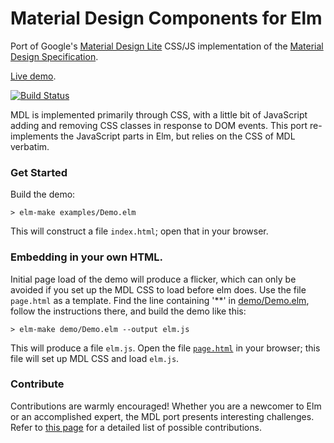 # Material Design Components for Elm

Port of Google's
[Material Design Lite](https://www.getmdl.io/)
CSS/JS implementation of the
[Material Design Specification](https://www.google.com/design/spec/material-design/introduction.html).

[Live demo](https://debois.github.io/elm-mdl/).

[![Build Status](https://travis-ci.org/debois/elm-mdl.svg?branch=master)](https://travis-ci.org/debois/elm-mdl)

MDL is implemented primarily through CSS, with a little bit of JavaScript
adding and removing CSS classes in response to DOM events. This port
re-implements the JavaScript parts in Elm, but relies on the CSS of MDL
verbatim.

### Get Started

Build the demo:

    > elm-make examples/Demo.elm

This will construct a file `index.html`; open that in your browser.

### Embedding in your own HTML. 

Initial page load of the demo will produce a flicker, which can only be 
avoided if you set up the MDL CSS to load before elm does. Use the file
`page.html` as a template. Find the line containing '**' in 
[demo/Demo.elm](https://github.com/debois/elm-mdl/blob/master/demo/Demo.elm),
follow the instructions there, and build the demo like this: 

    > elm-make demo/Demo.elm --output elm.js

This will produce a file `elm.js`. Open the file 
[`page.html`](https://raw.githubusercontent.com/debois/elm-mdl/master/page.html) in your 
browser; this file will set up MDL CSS and load `elm.js`.

### Contribute

Contributions are warmly encouraged! Whether you are a newcomer to Elm or 
an accomplished expert, the MDL port presents interesting challenges. Refer
to [this page](https://github.com/debois/elm-mdl/blob/master/CONTRIBUTING.md)
for a detailed list of possible contributions. 

